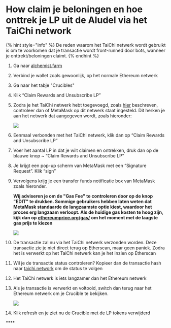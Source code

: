 # How claim je beloningen en hoe onttrek je LP uit de Aludel via het TaiChi network

{% hint style="info" %}
De reden waarom het TaiChi netwerk wordt gebruikt is om te voorkomen dat je transactie wordt front-runned door bots, wanneer je onttrekt/beloningen claimt.
{% endhint %}

1. Ga naar [alchemist.farm](https://alchemist.farm)
2. Verbind je wallet zoals gewoonlijk, op het normale Ethereum netwerk
3. Ga naar het tabje "Crucibles"
4. Klik “Claim Rewards and Unsubscribe LP” 
5. Zodra je het TaiChi netwerk hebt toegevoegd, zoals [hier](https://github.com/Taichi-Network/docs/blob/master/sendPriveteTx_tutorial.md) beschreven, controleer dan of MetaMask op dit netwerk staat ingesteld. Dit herken je aan het netwerk dat aangegeven wordt, zoals hieronder:

   ![](https://i.imgur.com/kszVVbq.png)

6. Eenmaal verbonden met het TaiChi netwerk, klik dan op “Claim Rewards and Unsubscribe LP”
7. Voer het aantal LP in dat je wilt claimen en ontrekken, druk dan op de blauwe knop ~ “Claim Rewards and Unsubscribe LP”
8. Je krijgt een pop-up scherm van MetaMask met een “Signature Request”. Klik “sign”
9. Vervolgens krijg je een transfer funds notificatie box van MetaMask zoals hieronder. 

   **Wij adviseren je om de "Gas Fee" te controleren door op de knop "EDIT" te drukken. Sommige gebruikers hebben laten weten dat MetaMask standaarde de langzaamste optie kiest, waardoor het proces erg langzaam verloopt. Als de huidige gas kosten te hoog zijn, kijk dan op** [**ethereumprice.org/gas/**](https://ethereumprice.org/gas/) **om het moment met de laagste gas prijs te kiezen**



   ![](https://i.imgur.com/FKnztJS.png)

10. De transactie zal nu via het TaiChi netwerk verzonden worden. Deze transactie zie je niet direct terug op Etherscan, maar geen paniek. Zodra het is verwerkt op het TaiChi netwerk kan je het inzien op Etherscan
11. Wil je de transactie status controleren? Kopieer dan de transactie hash naar [taichi.network](https://taichi.network/) om de status te volgen
12. Het TaiChi netwerk is iets langzamer dan het Ethereum netwerk
13. Als je transactie is verwerkt en voltooid, switch dan terug naar het Ethereum netwerk om je Crucible te bekijken.

    ![](https://i.imgur.com/fcPY6Zp.png) 

14. Klik refresh en je ziet nu de Crucible met de LP tokens verwijderd

\*\*\*\*

